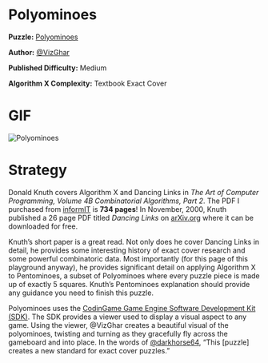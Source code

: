 # Polyominoes

__Puzzle:__ [Polyominoes](https://www.codingame.com/training/medium/polyominoes)

__Author:__ [@VizGhar](https://www.codingame.com/profile/c152bee9fe8dc90ac4f6b84505b59ebb9086993)

__Published Difficulty:__ Medium

__Algorithm X Complexity:__ Textbook Exact Cover

# GIF

![Polyominoes](Polyominoes.gif)

# Strategy

Donald Knuth covers Algorithm X and Dancing Links in _The Art of Computer Programming, Volume 4B Combinatorial Algorithms, Part 2_. The PDF I purchased from [informIT](https://www.informit.com/promotions/art-of-computer-programming-books-and-ebooks-140521) is __734 pages__! In November, 2000, Knuth published a 26 page PDF titled _Dancing Links_ on [arXiv.org](https://arxiv.org/abs/cs/0011047) where it can be downloaded for free.

Knuth’s short paper is a great read. Not only does he cover Dancing Links in detail, he provides some interesting history of exact cover research and some powerful combinatoric data. Most importantly (for this page of this playground anyway), he provides significant detail on applying Algorithm X to Pentominoes, a subset of Polyominoes where every puzzle piece is made up of exactly 5 squares. Knuth’s Pentominoes explanation should provide any guidance you need to finish this puzzle.

Polyominoes uses the [CodinGame Game Engine Software Development Kit (SDK)]( https://www.codingame.com/playgrounds/25775/codingame-sdk-documentation/introduction). The SDK provides a viewer used to display a visual aspect to any game. Using the viewer, @VizGhar creates a beautiful visual of the polyominoes, twisting and turning as they gracefully fly across the gameboard and into place. In the words of [@darkhorse64](https://www.codingame.com/profile/c9ebe76a83b33730956eda0534d6cad86053292), “This [puzzle] creates a new standard for exact cover puzzles.”
